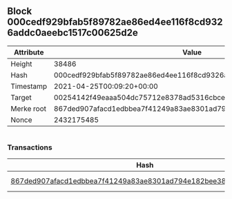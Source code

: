 ## Block 000cedf929bfab5f89782ae86ed4ee116f8cd9326addc0aeebc1517c00625d2e

Attribute | Value
--- | ---
Height | 38486
Hash | 000cedf929bfab5f89782ae86ed4ee116f8cd9326addc0aeebc1517c00625d2e
Timestamp | 2021-04-25T00:09:20+00:00
Target | 00254142f49eaaa504dc75712e8378ad5316cbcead634704b3734b6271167cc4
Merke root | 867ded907afacd1edbbea7f41249a83ae8301ad794e182bee38a099bebb3efba
Nonce | 2432175485

```

```

### Transactions

Hash | Amount
--- | ---
[867ded907afacd1edbbea7f41249a83ae8301ad794e182bee38a099bebb3efba](867ded907afacd1edbbea7f41249a83ae8301ad794e182bee38a099bebb3efba.md) | 10.00000000 SKEPTI 
